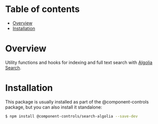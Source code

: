 # Table of contents

- [Overview](#overview)
- [Installation](#installation)

# Overview

Utility functions and hooks for indexing and full text search with [Algolia Search](https://www.algolia.com/doc/api-reference).

# Installation

This package is usually installed as part of the @component-controls package, but you can also install it standalone:

```bash
$ npm install @component-controls/search-algolia --save-dev
```
